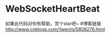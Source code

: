 # WebSocketHeartBeat
如果此代码对你有帮助，赏个star吧~
#博客链接
<a href="http://www.cnblogs.com/1wen/p/5808276.html">http://www.cnblogs.com/1wen/p/5808276.html</a>